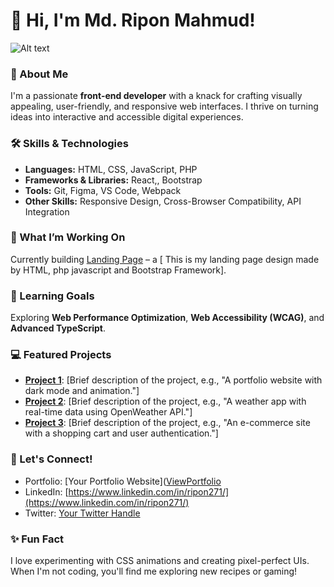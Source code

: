 # 👋 Hi, I'm Md. Ripon Mahmud!
![Alt text]([[image-url](https://scontent.fcgp6-1.fna.fbcdn.net/v/t39.30808-1/470229827_2092133641203376_7532179202074585675_n.jpg?stp=c0.0.1300.1300a_dst-jpg_s200x200_tt6&_nc_cat=101&ccb=1-7&_nc_sid=50d2ac&_nc_eui2=AeEdJ8d-gYafzX4fUVOfTIDTNaR3rdKMmUg1pHet0oyZSC8CRKQyV2CGVLkb647Eorp2QyD1Sqj6IrNI_nBvYA1W&_nc_ohc=zNlCZ3gC0cYQ7kNvgGXVZgq&_nc_zt=24&_nc_ht=scontent.fcgp6-1.fna&_nc_gid=Ajs4QSjx4M8RLkGM4Li0Ixo&oh=00_AYBRqZjJH0HnBEsq5oVBAZArTY80KhtWNiguYTXe7PDCAQ&oe=67690BDB)](https://scontent.fcgp6-1.fna.fbcdn.net/v/t39.30808-6/470229827_2092133641203376_7532179202074585675_n.jpg?_nc_cat=101&ccb=1-7&_nc_sid=6ee11a&_nc_eui2=AeEdJ8d-gYafzX4fUVOfTIDTNaR3rdKMmUg1pHet0oyZSC8CRKQyV2CGVLkb647Eorp2QyD1Sqj6IrNI_nBvYA1W&_nc_ohc=zNlCZ3gC0cYQ7kNvgGXVZgq&_nc_zt=23&_nc_ht=scontent.fcgp6-1.fna&_nc_gid=A8mpYrwaN3QJM-KEZZsgE1e&oh=00_AYB_9pbHfScUHHXUfo7LFX2cwKMZqRUIzoYRxfY5tuZ-CA&oe=676902D9))

### 🌟 About Me
I'm a passionate **front-end developer** with a knack for crafting visually appealing, user-friendly, and responsive web interfaces. I thrive on turning ideas into interactive and accessible digital experiences.

### 🛠️ Skills & Technologies
- **Languages:** HTML, CSS, JavaScript, PHP
- **Frameworks & Libraries:** React,, Bootstrap
- **Tools:** Git, Figma, VS Code, Webpack
- **Other Skills:** Responsive Design, Cross-Browser Compatibility, API Integration

### 🚀 What I’m Working On
Currently building [Landing Page](#) – a [ This is my landing page design made by HTML, php javascript and Bootstrap Framework].

### 🌱 Learning Goals
Exploring **Web Performance Optimization**, **Web Accessibility (WCAG)**, and **Advanced TypeScript**.

### 💻 Featured Projects
- [**Project 1**](#): [Brief description of the project, e.g., "A portfolio website with dark mode and animation."]  
- [**Project 2**](#): [Brief description of the project, e.g., "A weather app with real-time data using OpenWeather API."]  
- [**Project 3**](#): [Brief description of the project, e.g., "An e-commerce site with a shopping cart and user authentication."]

### 💬 Let's Connect!
- Portfolio: [Your Portfolio Website]([ViewPortfolio](http://localhost/Assignment/ViewPortfolio.php)
- LinkedIn: [https://www.linkedin.com/in/ripon271/](https://www.linkedin.com/in/ripon271/)
- Twitter: [Your Twitter Handle](#)

### ✨ Fun Fact
I love experimenting with CSS animations and creating pixel-perfect UIs. When I'm not coding, you'll find me exploring new recipes or gaming!
